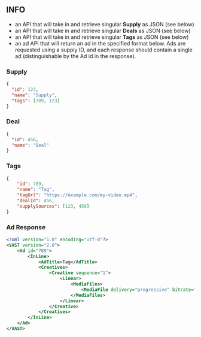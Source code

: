 
## INFO

- an API that will take in and retrieve singular **Supply** as JSON (see below)
- an API that will take in and retrieve singular **Deals** as JSON (see below)
- an API that will take in and retrieve singular **Tags** as JSON (see below)
- an ad API that will return an ad in the specified format below. Ads are
  requested using a supply ID, and each response should contain a single ad 
  (distinguishable by the Ad id in the response).
  

### Supply
```json
{
  "id": 123,
  "name": "Supply",
  "tags": [789, 123]
}
```

### Deal
```json
{
  "id": 456,
  "name": "Deal"
}
```

### Tags
```json
{
    "id": 789,
    "name": "Tag",
    "tagUrl": "https://example.com/my-video.mp4",
    "dealId": 456,
    "supplySources": [123, 456]
}
```

### Ad Response
```xml
<?xml version="1.0" encoding="utf-8"?>
<VAST version="2.0">
	<Ad id="789">
		<InLine>
			<AdTitle>Tag</AdTitle>
			<Creatives>
				<Creative sequence="1">
					<Linear>
						<MediaFiles>
							<MediaFile delivery="progressive" bitrate="256" width="480" height="352" type="video/mp4">https://example.com/my-video.mp4</MediaFile>
						</MediaFiles>
					</Linear>
				</Creative>
			</Creatives>
		</InLine>
	</Ad>
</VAST>
```

